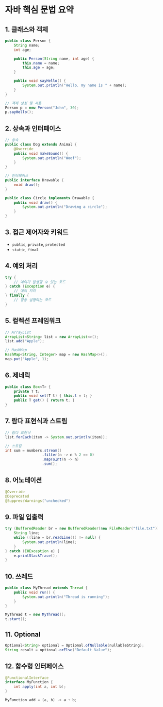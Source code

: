 # 자바 핵심 문법 요약

## 1. 클래스와 객체

```java
public class Person {
    String name;
    int age;

    public Person(String name, int age) {
        this.name = name;
        this.age = age;
    }

    public void sayHello() {
        System.out.println("Hello, my name is " + name);
    }
}

// 객체 생성 및 사용
Person p = new Person("John", 30);
p.sayHello();
```

## 2. 상속과 인터페이스

```java
// 상속
public class Dog extends Animal {
    @Override
    public void makeSound() {
        System.out.println("Woof");
    }
}

// 인터페이스
public interface Drawable {
    void draw();
}

public class Circle implements Drawable {
    public void draw() {
        System.out.println("Drawing a circle");
    }
}
```

## 3. 접근 제어자와 키워드

- `public`, `private`, `protected`
- `static`, `final`

## 4. 예외 처리

```java
try {
    // 예외가 발생할 수 있는 코드
} catch (Exception e) {
    // 예외 처리
} finally {
    // 항상 실행되는 코드
}
```

## 5. 컬렉션 프레임워크

```java
// ArrayList
ArrayList<String> list = new ArrayList<>();
list.add("Apple");

// HashMap
HashMap<String, Integer> map = new HashMap<>();
map.put("Apple", 1);
```

## 6. 제네릭

```java
public class Box<T> {
    private T t;
    public void set(T t) { this.t = t; }
    public T get() { return t; }
}
```

## 7. 람다 표현식과 스트림

```java
// 람다 표현식
list.forEach(item -> System.out.println(item));

// 스트림
int sum = numbers.stream()
                 .filter(n -> n % 2 == 0)
                 .mapToInt(n -> n)
                 .sum();
```

## 8. 어노테이션

```java
@Override
@Deprecated
@SuppressWarnings("unchecked")
```

## 9. 파일 입출력

```java
try (BufferedReader br = new BufferedReader(new FileReader("file.txt"))) {
    String line;
    while ((line = br.readLine()) != null) {
        System.out.println(line);
    }
} catch (IOException e) {
    e.printStackTrace();
}
```

## 10. 쓰레드

```java
public class MyThread extends Thread {
    public void run() {
        System.out.println("Thread is running");
    }
}

MyThread t = new MyThread();
t.start();
```

## 11. Optional

```java
Optional<String> optional = Optional.ofNullable(nullableString);
String result = optional.orElse("Default Value");
```

## 12. 함수형 인터페이스

```java
@FunctionalInterface
interface MyFunction {
    int apply(int a, int b);
}

MyFunction add = (a, b) -> a + b;
```

